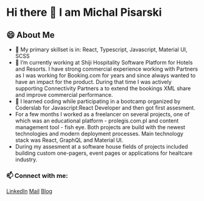 # Hi there 👋 I am Michal Pisarski

<!--
**pisekman/pisekman** is a ✨ _special_ ✨ repository because its `README.md` (this file) appears on your GitHub profile.

Here are some ideas to get you started:

- 🔭 I’m currently working on ...
- 🌱 I’m currently learning ...
- 👯 I’m looking to collaborate on ...
- 🤔 I’m looking for help with ...
- 💬 Ask me about ...
- 📫 How to reach me: ...
- 😄 Pronouns: ...
- ⚡ Fun fact: ...
-->
## 😄 About Me
- 🌱 My primary skillset is in: React, Typescript, Javascript, Material UI, SCSS
- 🔭 I’m currently working at Shiji Hospitality Software Platform for Hotels and Resorts. I have strong commercial experience working with Partners as I was working for Booking.com for years and since always wanted to have an impact for the product. During that time I was actively supporting Connectivity Partners a to extend the bookings XML share and improve commercial performance. 
- 👯 I learned coding while participating in a bootcamp organized by Coderslab for Javascript:React Developer and then got first assesment.
- For a few months I worked as a freelancer on several projects, one of which was an educational platform - prolegis.com.pl and content management tool - fish eye. Both projects are build with the newest technologies and modern deployment processes.  Main technology stack was React, GraphQL and Material UI.
- During my assesment at a software house fields of projects included building custom one-pagers, event pages or applications for healtcare industry.


### 📫 Connect with me:
[LinkedIn](https://www.linkedin.com/in/mpis/) [Mail](md.pisarski@gmail.com) [Blog](www.tropemogara.pl)
